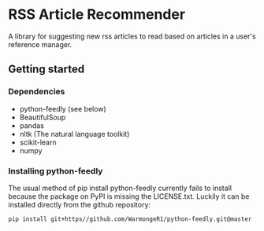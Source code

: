 # RSS Article Recommender
A library for suggesting new rss articles to read based on articles in a user's reference manager.
## Getting started

### Dependencies
  * python-feedly (see below)
  * BeautifulSoup
  * pandas
  * nltk (The natural language toolkit)
  * scikit-learn
  * numpy

### Installing python-feedly
The usual method of pip install python-feedly currently fails to install because the package on PyPI is missing the LICENSE.txt. Luckily it can be installed directly from the github repository:
````
pip install git+https//github.com/WarmongeR1/python-feedly.git@master
````
